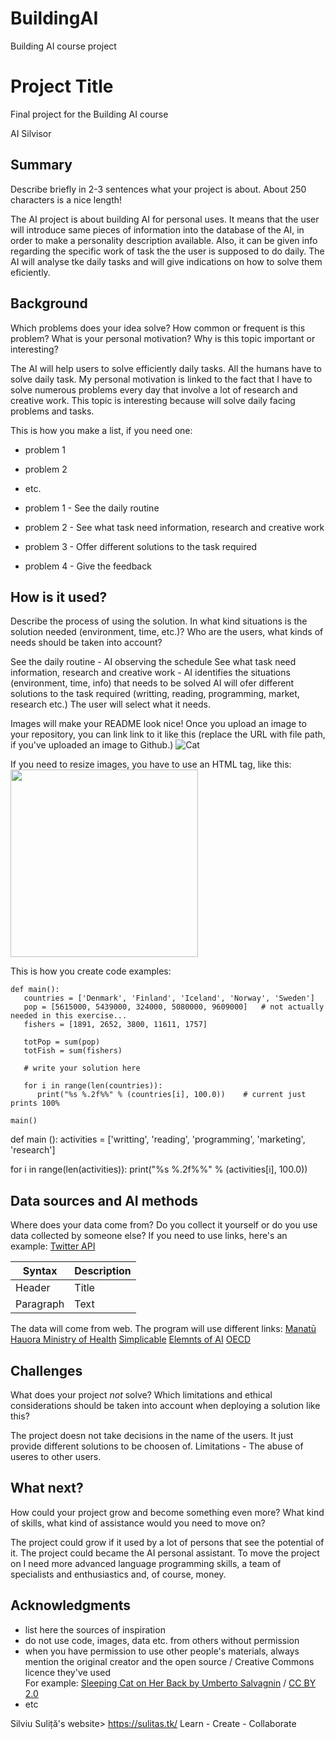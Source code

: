 # BuildingAI
Building AI course project

<!-- This is the markdown template for the final project of the Building AI course, 
created by Reaktor Innovations and University of Helsinki. 
Copy the template, paste it to your GitHub README and edit! -->

# Project Title

Final project for the Building AI course

AI Silvisor

## Summary

Describe briefly in 2-3 sentences what your project is about. About 250 characters is a nice length! 

The AI project is about building AI for personal uses. 
It means that the user will introduce same pieces of information into the database of the AI, in order to make a personality description available. 
Also, it can be given info regarding the specific work of task the the user is supposed to do daily.
The AI will analyse tke daily tasks and will give indications on how to solve them eficiently.


## Background

Which problems does your idea solve? How common or frequent is this problem? What is your personal motivation? Why is this topic important or interesting?

The AI will help users to solve efficiently daily tasks.
All the humans have to solve daily task.
My personal motivation is linked to the fact that I have to solve numerous problems every day that involve a lot of research and creative work.
This topic is interesting because will solve daily facing problems and tasks.

This is how you make a list, if you need one:
* problem 1
* problem 2
* etc.

* problem 1 - See the daily routine
* problem 2 - See what task need information, research and creative work
* problem 3 - Offer different solutions to the task required
* problem 4 - Give the feedback


## How is it used?

Describe the process of using the solution. In what kind situations is the solution needed (environment, time, etc.)? Who are the users, what kinds of needs should be taken into account?

See the daily routine - AI observing the schedule
See what task need information, research and creative work - AI identifies the situations (environment, time, info) that needs to be solved
AI will ofer different solutions to the task required (writting, reading, programming, market, research etc.)
The user will select what it needs.

Images will make your README look nice!
Once you upload an image to your repository, you can link link to it like this (replace the URL with file path, if you've uploaded an image to Github.)
![Cat](https://ro.wikipedia.org/wiki/Inteligen%C8%9B%C4%83_artificial%C4%83#/media/Fi%C8%99ier:Anatomy-1751201_1280.png)

If you need to resize images, you have to use an HTML tag, like this:
<img src="https://upload.wikimedia.org/wikipedia/commons/5/5e/Sleeping_cat_on_her_back.jpg" width="300">

This is how you create code examples:
```
def main():
   countries = ['Denmark', 'Finland', 'Iceland', 'Norway', 'Sweden']
   pop = [5615000, 5439000, 324000, 5080000, 9609000]   # not actually needed in this exercise...
   fishers = [1891, 2652, 3800, 11611, 1757]

   totPop = sum(pop)
   totFish = sum(fishers)

   # write your solution here

   for i in range(len(countries)):
      print("%s %.2f%%" % (countries[i], 100.0))    # current just prints 100%

main()
```

def main ():
  activities = ['writting', 'reading', 'programming', 'marketing', 'research']

   for i in range(len(activities)):
      print("%s %.2f%%" % (activities[i], 100.0)) 

## Data sources and AI methods
Where does your data come from? Do you collect it yourself or do you use data collected by someone else?
If you need to use links, here's an example:
[Twitter API](https://developer.twitter.com/en/docs)

| Syntax      | Description |
| ----------- | ----------- |
| Header      | Title       |
| Paragraph   | Text        |

The data will come from web.
The program will use different links:
[Manatū Hauora Ministry of Health](https://www.health.govt.nz/)
[Simplicable](https://simplicable.com/life/activities)
[Elemnts of AI](https://buildingai.elementsofai.com/)
[OECD](https://www.oecd-ilibrary.org/docserver/9789264239012-4-en.pdf?expires=1685538917&id=id&accname=guest&checksum=D14AC88E3478FAC3A7434EB5F5CBE314)

## Challenges

What does your project _not_ solve? Which limitations and ethical considerations should be taken into account when deploying a solution like this?

The project doesn not take decisions in the name of the users. It just provide different solutions to be choosen of.
Limitations - The abuse of useres to other users.

## What next?

How could your project grow and become something even more? What kind of skills, what kind of assistance would you need to move on? 

The project could grow if it used by a lot of persons that see the potential of it.
The project could became the AI personal assistant.
To move the project on I need more advanced language programming skills, a team of specialists and enthusiastics and, of course, money.

## Acknowledgments

* list here the sources of inspiration 
* do not use code, images, data etc. from others without permission
* when you have permission to use other people's materials, always mention the original creator and the open source / Creative Commons licence they've used
  <br>For example: [Sleeping Cat on Her Back by Umberto Salvagnin](https://commons.wikimedia.org/wiki/File:Sleeping_cat_on_her_back.jpg#filelinks) / [CC BY 2.0](https://creativecommons.org/licenses/by/2.0)
* etc

Silviu Suliță's website> https://sulitas.tk/
Learn - Create - Collaborate
